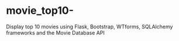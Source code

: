 # movie_top10-
Display top 10 movies using Flask, Bootstrap, WTforms, SQLAlchemy frameworks and the Movie Database API
